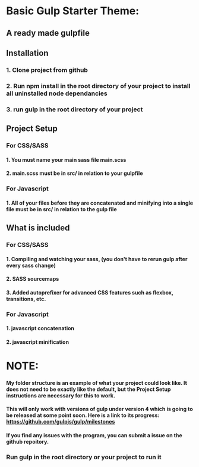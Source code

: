 # Basic Gulp Starter Theme:
## A ready made gulpfile 
## Installation
### 1. Clone project from github
### 2. Run npm install in the root directory of your project to install all uninstalled node dependancies
### 3. run gulp in the root directory of your project
## Project Setup
### For CSS/SASS
#### 1. You must name your main sass file main.scss
#### 2. main.scss must be in src/ in relation to your gulpfile
### For Javascript
#### 1. All of your files before they are concatenated and minifying into a single file must be in src/ in relation to the gulp file
## What is included
### For CSS/SASS
#### 1. Compiling and watching your sass, (you don't have to rerun gulp after every sass change)
#### 2. SASS sourcemaps
#### 3. Added autoprefixer for advanced CSS features such as flexbox, transitions, etc.

### For Javascript
#### 1. javascript concatenation
#### 2. javascript minification
# NOTE:
#### My folder structure is an example of what your project could look like. It does not need  to be exactly like the default, but the Project Setup instructions are necessary for this to work.
#### This will only work with versions of gulp under version 4 which is going to be released at some point soon. Here is a link to its progress: https://github.com/gulpjs/gulp/milestones

#### If you find any issues with the program, you can submit a issue on the github repoitory.

### Run gulp in the root directory or your project to run it